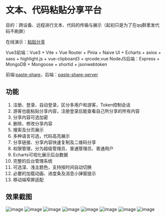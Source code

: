 # 文本、代码粘贴分享平台

目的：跨设备、远程进行文本、代码的传输与展示（起初只是为了在qq群里发代码不刷屏）

在线演示：[粘贴分享](https://s.qcqx.cn/)

Vue3前端：Vue3 + Vite + Vue Router + Pinia + Naive UI + Echarts + axios + sass + highlight.js + vue-clipboard3 + qrcode.vue 
NodeJS后端：Express + MongoDB + Mongoose + shortid + jsonwebtoken

前端:[paste-share](https://github.com/qxchuckle/paste-share)，后端：[paste-share-server](https://github.com/qxchuckle/paste-share-server)

## 功能
1. 注册、登录、自动登录，区分多用户和游客，Token控制会话
2. 游客也能粘贴分享内容，注册登录后能查看自己所分享的所有内容
3. 分享内容可选加密
4. 删除、修改分享内容
5. 搜索及分页展示
6. 多种语言可选，代码高亮展示
7. 分享链接、分享内容快速复制及二维码分享
8. 权限管理，分为超级管理员、普通管理员、普通用户
9. Echarts可视化展示后台数据
10. 完整的后台管理系统
11. 可选深、浅主题色，支持按时间自动切换
12. 必要的加载动画、进度条及消息小弹窗提示
13. 移动端窄屏适配

## 效果截图

![image](https://raw.githubusercontent.com/qxchuckle/paste-share/master/screenshot/1.webp)
![image](https://raw.githubusercontent.com/qxchuckle/paste-share/master/screenshot/2.webp)
![image](https://raw.githubusercontent.com/qxchuckle/paste-share/master/screenshot/3.webp)
![image](https://raw.githubusercontent.com/qxchuckle/paste-share/master/screenshot/4.webp)
![image](https://raw.githubusercontent.com/qxchuckle/paste-share/master/screenshot/5.webp)
![image](https://raw.githubusercontent.com/qxchuckle/paste-share/master/screenshot/6.webp)
![image](https://raw.githubusercontent.com/qxchuckle/paste-share/master/screenshot/7.webp)
![image](https://raw.githubusercontent.com/qxchuckle/paste-share/master/screenshot/8.webp)














